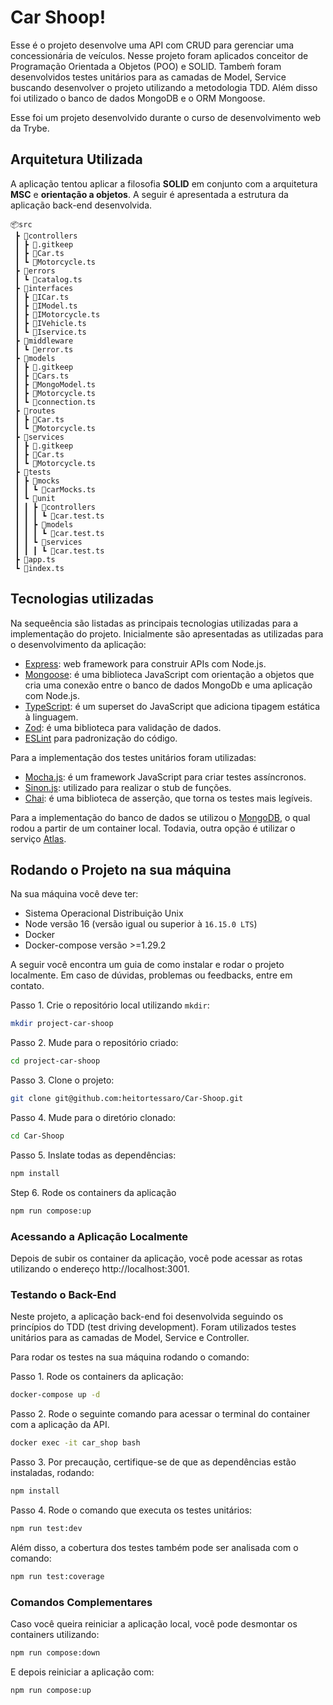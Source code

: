 # Car Shoop!

Esse é o projeto desenvolve uma API com CRUD para gerenciar uma concessionária de veículos. Nesse projeto foram aplicados conceitor de Programação Orientada a Objetos (POO) e SOLID. Tambeḿ foram desenvolvidos testes unitários para as camadas de Model, Service buscando desenvolver o projeto utilizando a metodologia TDD. Além disso foi utilizado o banco de dados MongoDB e o ORM Mongoose.

Esse foi um projeto desenvolvido durante o curso de desenvolvimento web da Trybe.

## Arquitetura Utilizada

A aplicação tentou aplicar a filosofia **SOLID** em conjunto com a arquitetura **MSC** e **orientação a objetos**. A seguir é apresentada a estrutura da aplicação back-end desenvolvida.

```
📦src
 ┣ 📂controllers
 ┃ ┣ 📜.gitkeep
 ┃ ┣ 📜Car.ts
 ┃ ┗ 📜Motorcycle.ts
 ┣ 📂errors
 ┃ ┗ 📜catalog.ts
 ┣ 📂interfaces
 ┃ ┣ 📜ICar.ts
 ┃ ┣ 📜IModel.ts
 ┃ ┣ 📜IMotorcycle.ts
 ┃ ┣ 📜IVehicle.ts
 ┃ ┗ 📜Iservice.ts
 ┣ 📂middleware
 ┃ ┗ 📜error.ts
 ┣ 📂models
 ┃ ┣ 📜.gitkeep
 ┃ ┣ 📜Cars.ts
 ┃ ┣ 📜MongoModel.ts
 ┃ ┣ 📜Motorcycle.ts
 ┃ ┗ 📜connection.ts
 ┣ 📂routes
 ┃ ┣ 📜Car.ts
 ┃ ┗ 📜Motorcycle.ts
 ┣ 📂services
 ┃ ┣ 📜.gitkeep
 ┃ ┣ 📜Car.ts
 ┃ ┗ 📜Motorcycle.ts
 ┣ 📂tests
 ┃ ┣ 📂mocks
 ┃ ┃ ┗ 📜carMocks.ts
 ┃ ┗ 📂unit
 ┃ ┃ ┣ 📂controllers
 ┃ ┃ ┃ ┗ 📜car.test.ts
 ┃ ┃ ┣ 📂models
 ┃ ┃ ┃ ┗ 📜car.test.ts
 ┃ ┃ ┗ 📂services
 ┃ ┃ ┃ ┗ 📜car.test.ts
 ┣ 📜app.ts
 ┗ 📜index.ts
```

## Tecnologias utilizadas

Na sequeência são listadas as principais tecnologias utilizadas para a implementação do projeto. Inicialmente são apresentadas as utilizadas para o desenvolvimento da aplicação:

- [Express](https://expressjs.com/): web framework para construir APIs com Node.js.
- [Mongoose](https://mongoosejs.com): é uma biblioteca JavaScript com orientação a objetos que cria uma conexão entre o banco de dados MongoDb e uma aplicação com Node.js.
- [TypeScript](https://www.typescriptlang.org): é um superset do JavaScript que adiciona tipagem estática à linguagem.
- [Zod](https://www.npmjs.com/package/zod): é uma biblioteca para validação de dados.
- [ESLint](https://eslint.org/) para padronização do código.

Para a implementação dos testes unitários foram utilizadas:

- [Mocha.js](https://mochajs.org/): é um framework JavaScript para criar testes assíncronos.
- [Sinon.js](https://sinonjs.org/): utilizado para realizar o stub de funções.
- [Chai](https://www.chaijs.com/): é uma biblioteca de asserção, que torna os testes mais legíveis.

Para a implementação do banco de dados se utilizou o [MongoDB](https://www.mongodb.com/), o qual rodou a partir de um container local. Todavia, outra opção é utilizar o serviço [Atlas](https://www.mongodb.com/atlas).

## Rodando o Projeto na sua máquina

Na sua máquina você deve ter:

- Sistema Operacional Distribuição Unix
- Node versão 16 (versão igual ou superior à `16.15.0 LTS`)
- Docker
- Docker-compose versão >=1.29.2

A seguir você encontra um guia de como instalar e rodar o projeto localmente. Em caso de dúvidas, problemas ou feedbacks, entre em contato.

Passo 1. Crie o repositório local utilizando `mkdir`:

```bash
mkdir project-car-shoop
```

Passo 2. Mude para o repositório criado:

```bash
cd project-car-shoop
```

Passo 3. Clone o projeto:

```bash
git clone git@github.com:heitortessaro/Car-Shoop.git
```

Passo 4. Mude para o diretório clonado:

```bash
cd Car-Shoop
```

Passo 5. Inslate todas as dependências:

```bash
npm install
```

Step 6. Rode os containers da aplicação

```bash
npm run compose:up
```

### Acessando a Aplicação Localmente

Depois de subir os container da aplicação, você pode acessar as rotas utilizando o endereço http://localhost:3001.

### Testando o Back-End

Neste projeto, a aplicação back-end foi desenvolvida seguindo os princípios do TDD (test driving development). Foram utilizados testes unitários para as camadas de Model, Service e Controller.

Para rodar os testes na sua máquina rodando o comando:

Passo 1. Rode os containers da aplicação:

```bash
docker-compose up -d
```

Passo 2. Rode o seguinte comando para acessar o terminal do container com a aplicação da API.

```bash
docker exec -it car_shop bash
```

Passo 3. Por precaução, certifique-se de que as dependências estão instaladas, rodando:

```bash
npm install
```

Passo 4. Rode o comando que executa os testes unitários:

```bash
npm run test:dev
```

Além disso, a cobertura dos testes também pode ser analisada com o comando:

```bash
npm run test:coverage
```

### Comandos Complementares

Caso você queira reiniciar a aplicação local, você pode desmontar os containers utilizando:

```bash
npm run compose:down
```

E depois reiniciar a aplicação com:

```bash
npm run compose:up
```
